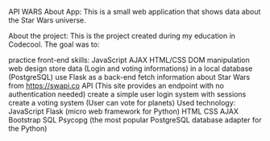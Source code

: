 API WARS
About App:
This is a small web application that shows data about the Star Wars universe.

About the project:
This is the project created during my education in Codecool.
The goal was to:

practice front-end skills:
JavaScript
AJAX
HTML/CSS
DOM manipulation
web design
store data (Login and voting informations) in a local database (PostgreSQL)
use Flask as a back-end
fetch information about Star Wars from https://swapi.co API (This site provides an endpoint with no authentication needed)
create a simple user login system with sessions
create a voting system (User can vote for planets)
Used technology:
JavaScript
Flask (micro web framework for Python)
HTML
CSS
AJAX
Bootstrap
SQL
Psycopg (the most popular PostgreSQL database adapter for the Python)
